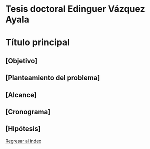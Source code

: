 # Tesis doctoral Edinguer Vázquez Ayala
# Título principal
## [Objetivo]
## [Planteamiento del problema]
## [Alcance]
## [Cronograma]
## [Hipótesis]

[Regresar al index](../index.md)
